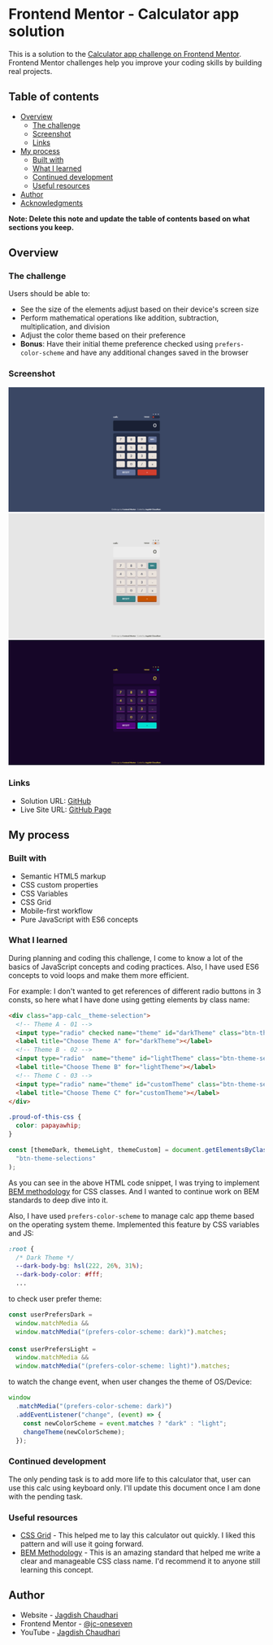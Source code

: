 # Frontend Mentor - Calculator app solution

This is a solution to the [Calculator app challenge on Frontend Mentor](https://www.frontendmentor.io/challenges/calculator-app-9lteq5N29). Frontend Mentor challenges help you improve your coding skills by building real projects. 

## Table of contents

- [Overview](#overview)
  - [The challenge](#the-challenge)
  - [Screenshot](#screenshot)
  - [Links](#links)
- [My process](#my-process)
  - [Built with](#built-with)
  - [What I learned](#what-i-learned)
  - [Continued development](#continued-development)
  - [Useful resources](#useful-resources)
- [Author](#author)
- [Acknowledgments](#acknowledgments)

**Note: Delete this note and update the table of contents based on what sections you keep.**

## Overview

### The challenge

Users should be able to:

- See the size of the elements adjust based on their device's screen size
- Perform mathematical operations like addition, subtraction, multiplication, and division
- Adjust the color theme based on their preference
- **Bonus**: Have their initial theme preference checked using `prefers-color-scheme` and have any additional changes saved in the browser

### Screenshot

![](./design/developed/dark.png)
![](./design/developed/light.png)
![](./design/developed/custom.png)


### Links

- Solution URL: [GitHub](https://github.com/jc-oneseven/frontend-mentor_calculator-app/tree/challenge/calc)
- Live Site URL: [GitHub Page](https://jc-oneseven.github.io/frontend-mentor_calculator-app/)

## My process

### Built with

- Semantic HTML5 markup
- CSS custom properties
- CSS Variables
- CSS Grid
- Mobile-first workflow
- Pure JavaScript with ES6 concepts

### What I learned

During planning and coding this challenge, I come to know a lot of the basics of JavaScript concepts and coding practices. Also, I have used ES6 concepts to void loops and make them more efficient.

For example: I don't wanted to get references of different radio buttons in 3 consts, so here what I have done using getting elements by class name:

```html
<div class="app-calc__theme-selection"> 
  <!-- Theme A - 01 -->
  <input type="radio" checked name="theme" id="darkTheme" class="btn-theme-selections">
  <label title="Choose Theme A" for="darkTheme"></label>
  <!-- Theme B - 02 -->
  <input type="radio"  name="theme" id="lightTheme" class="btn-theme-selections">
  <label title="Choose Theme B" for="lightTheme"></label>
  <!-- Theme C - 03 -->
  <input type="radio" name="theme" id="customTheme" class="btn-theme-selections">
  <label title="Choose Theme C" for="customTheme"></label>
</div>
```
```css
.proud-of-this-css {
  color: papayawhip;
}
```
```js
const [themeDark, themeLight, themeCustom] = document.getElementsByClassName(
  "btn-theme-selections"
);
```

As you can see in the above HTML code snippet, I was trying to implement [BEM methodology](https://en.bem.info/methodology/) for CSS classes. And I wanted to continue work on BEM standards to deep dive into it.

Also, I have used `prefers-color-scheme` to manage calc app theme based on the operating system theme. Implemented this feature by CSS variables and JS:

```css
:root {
  /* Dark Theme */
  --dark-body-bg: hsl(222, 26%, 31%);
  --dark-body-color: #fff;
  ...
```
to check user prefer theme:
```js
const userPrefersDark =
  window.matchMedia &&
  window.matchMedia("(prefers-color-scheme: dark)").matches;

const userPrefersLight =
  window.matchMedia &&
  window.matchMedia("(prefers-color-scheme: light)").matches;
```

to watch the change event, when user changes the theme of OS/Device:
```js
window
  .matchMedia("(prefers-color-scheme: dark)")
  .addEventListener("change", (event) => {
    const newColorScheme = event.matches ? "dark" : "light";
    changeTheme(newColorScheme);
  });
```

### Continued development

The only pending task is to add more life to this calculator that, user can use this calc using keyboard only. I'll update this document once I am done with the pending task.


### Useful resources

- [CSS Grid](https://www.w3schools.com/css/css_grid.asp) - This helped me to lay this calculator out quickly. I liked this pattern and will use it going forward.
- [BEM Methodology](https://en.bem.info/methodology/) - This is an amazing standard that helped me write a clear and manageable CSS class name. I'd recommend it to anyone still learning this concept.


## Author

- Website - [Jagdish Chaudhari](http://jagdishchaudhari.co.in/)
- Frontend Mentor - [@jc-oneseven](hhttps://www.frontendmentor.io/profile/jc-oneseven)
- YouTube - [Jagdish Chaudhari](https://www.youtube.com/channel/UCpNQJmysPr8aqR_OVK_xVQQ)
